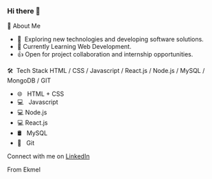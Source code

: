 ### Hi there 👋

🙂  About Me
* 🤔   Exploring new technologies and developing software solutions.
* 🔭   Currently Learning Web Development.
* 👍   Open for project collaboration and internship opportunities.

🛠  Tech Stack
    HTML / CSS / Javascript / React.js / Node.js / MySQL / MongoDB / GIT

* 🌐   HTML + CSS
* 💻   Javascript
* 💻   Node.js
* 💻   React.js
* 🛢   MySQL
* 🔧   Git

Connect with me on [LinkedIn][1]

From Ekmel

[1]: https://www.linkedin.com/in/ekmel-kalayci/
